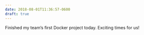 ```yaml
---
date: 2018-08-01T11:36:57-0600
draft: true
---
```




Finished my team’s first Docker project today. Exciting times for us!



